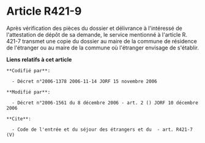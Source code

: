 # Article R421-9

Après vérification des pièces du dossier et délivrance à l'intéressé de l'attestation de dépôt de sa demande, le service
mentionné à l'article R. 421-7 transmet une copie du dossier au maire de la commune de résidence de l'étranger ou au maire de
la commune où l'étranger envisage de s'établir.

**Liens relatifs à cet article**

	**Codifié par**:

	  - Décret n°2006-1378 2006-11-14 JORF 15 novembre 2006

	**Modifié par**:

	  - Décret n°2006-1561 du 8 décembre 2006 - art. 2 () JORF 10 décembre 2006

	**Cite**:

	  - Code de l'entrée et du séjour des étrangers et du  - art. R421-7 (V)
